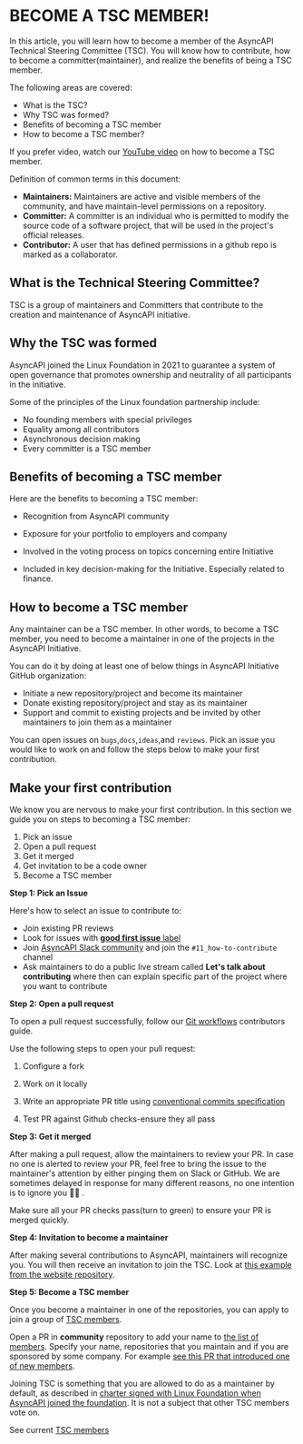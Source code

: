 # BECOME A  TSC MEMBER!

In this article, you will learn how to become a member of the AsyncAPI Technical Steering Committee (TSC). You will know how to contribute, how to become a committer(maintainer), and realize the benefits of being a TSC member.


The following areas are covered:
* What is the TSC?
* Why TSC was formed?
* Benefits of becoming a TSC member
* How to become a TSC member?

If you prefer video, watch our [YouTube video](https://www.youtube.com/watch?v=uG_aLF9Z1F0) on how to become a TSC member.

Definition of common terms in this document:
* **Maintainers:** Maintainers are active and visible members of the community, and have maintain-level permissions on a repository. 
* **Committer:** A committer is an individual who is permitted to modify the source code of a software project, that will be used in the project's official releases. 
* **Contributor:** A user that has defined permissions in a github repo is marked as a collaborator.

## What is the Technical Steering Committee?
TSC is a group of maintainers and Committers that contribute to the creation and maintenance of AsyncAPI initiative. 

## Why the TSC was formed
AsyncAPI joined the Linux Foundation in 2021 to guarantee a system of open governance that promotes ownership and neutrality of all participants in the initiative. 

 
Some of the principles of the Linux foundation partnership include:
* No founding members with special privileges
* Equality among all contributors
* Asynchronous decision making 
* Every committer is a TSC member

## Benefits of becoming a TSC member

Here are the benefits to becoming a  TSC member: 
 
* Recognition from AsyncAPI community
* Exposure for your portfolio to employers and company
* Involved in the voting process on topics concerning entire Initiative

* Included in key decision-making for the Initiative. Especially related to finance. 

## How to become a TSC member
Any maintainer can be a TSC member. In other words, to become a TSC member, you need to become a maintainer in one of the projects in the AsyncAPI Initiative. 

You can do it by doing at least one of below things in AsyncAPI Initiative GitHub organization:
* Initiate a new repository/project and become its maintainer
* Donate existing repository/project and stay as its maintainer
* Support and commit to existing projects and be invited by other maintainers to join them as a maintainer


You can open issues on `bugs`,`docs`,`ideas`,and `reviews`. Pick an issue you would like to work on and follow the steps below to make your first contribution. 

## Make your first contribution
We know you are nervous to make your first contribution. In this section we guide you on steps to becoming a TSC member:

1. Pick an issue
2. Open a pull request
3. Get it merged
4. Get invitation to be a code owner
5. Become a TSC member

**Step 1: Pick an Issue**

Here's how to select an issue to contribute to:
* Join existing PR reviews
* Look for issues with [**good first issue** label](https://github.com/issues?page=1&q=is%3Aopen+org%3Aasyncapi+sort%3Aupdated-desc+label%3A%22good+first+issue%22)
* Join [AsyncAPI Slack community](https://asyncapi.com/slack-invite) and join the `#11_how-to-contribute` channel
* Ask maintainers to do a public live stream called **Let's talk about contributing** where then can explain specific part of the project where you want to contribute

**Step 2: Open a pull request**

To open a pull request successfully, follow our [Git workflows](https://github.com/asyncapi/community/blob/master/git-workflow.md) contributors guide.

Use the following steps to open your pull request:
1. Configure a fork
2. Work on it locally 
3. Write an appropriate PR title using [conventional commits specification](https://github.com/asyncapi/.github/blob/master/CONTRIBUTING.md#conventional-commits)

4. Test PR against Github checks-ensure they all pass

**Step 3: Get it merged**

After making a pull request, allow the maintainers to review your PR. In case no one is alerted to review your PR, feel free to bring the issue to the maintainer's attention by either pinging them on Slack or GitHub. We are sometimes delayed in response for many different reasons, no one intention is to ignore you 🙏🏼 .


Make sure all your PR checks pass(turn to green) to ensure your PR is merged quickly.   

**Step 4: Invitation to become a maintainer**


After making several contributions to AsyncAPI, maintainers will recognize you. You will then receive an invitation to join the TSC. Look at [this example from the website repository](https://github.com/asyncapi/website/pull/890).

**Step 5: Become a TSC member**

Once you become a maintainer in one of the repositories, you can apply to join a group of [TSC members](https://www.asyncapi.com/community/tsc).

Open a PR in **community** repository to add your name to [the list of members](https://github.com/asyncapi/community/blob/master/TSC_MEMBERS.json). Specify your name, repositories that you maintain and if you are sponsored by some company. For example [see this PR that introduced one of new members](https://github.com/asyncapi/community/pull/277).

Joining TSC is something that you are allowed to do as a maintainer by default, as described in [charter signed with Linux Foundation when AsyncAPI joined the foundation](https://github.com/asyncapi/community/blob/master/CHARTER.md). It is not a subject that other TSC members vote on. 

See current [TSC members](https://www.asyncapi.com/community/tsc)

